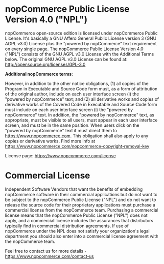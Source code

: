 # ﻿nopCommerce Public License Version 4.0 ("NPL")

nopCommerce open-source edition is licensed under nopCommerce Public License. It's basically a GNU Affero General Public License version 3 (GNU AGPL v3.0) License plus the "powered by nopCommerce" text requirement on every single page. The nopCommerce Public License Version 4.0 ("NPL") consists of the GNU AGPL v3.0 License with the Additional Terms below. The original GNU AGPL v3.0 License can be found at: http://opensource.org/licenses/GPL-3.0

**Additional nopCommerce terms:**

However, in addition to the other notice obligations, (1) all copies of the Program in Executable and Source Code form must, as a form of attribution of the original author, include on each user interface screen (i) the "powered by nopCommerce" text; and (2) all derivative works and copies of derivative works of the Covered Code in Executable and Source Code form must include on each user interface screen (i) the "powered by nopCommerce" text. In addition, the "powered by nopCommerce" text, as appropriate, must be visible to all users, must appear in each user interface screen, and must be in the same position. When users click on the "powered by nopCommerce" text it must direct them to https://www.nopcommerce.com. This obligation shall also apply to any copies or derivative works. Find more info at https://www.nopcommerce.com/nopcommerce-copyright-removal-key

License page: https://www.nopcommerce.com/license

# Commercial License

Independent Software Vendors that want the benefits of embedding nopCommerce software in their commercial applications but do not want to be subject to the nopCommerce Public License ("NPL") and do not want to release the source code for their proprietary applications must purchase a commercial license from the nopCommerce team. Purchasing a commercial license means that the nopCommerce Public License ("NPL") does not apply, and a commercial license includes the assurances that distributors typically find in commercial distribution agreements. If use of nopCommerce under the NPL does not satisfy your organization's legal department you should also enter into a commercial license agreement with the nopCommerce team.

Feel free to contact us for more details - https://www.nopcommerce.com/contact-us
